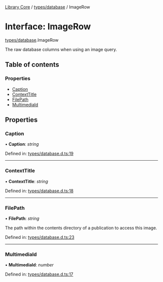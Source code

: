[Library Core](../README.md) / [types/database](../modules/types_database.md) / ImageRow

# Interface: ImageRow

[types/database](../modules/types_database.md).ImageRow

The raw database columns when using an image query.

## Table of contents

### Properties

- [Caption](types_database.imagerow.md#caption)
- [ContextTitle](types_database.imagerow.md#contexttitle)
- [FilePath](types_database.imagerow.md#filepath)
- [MultimediaId](types_database.imagerow.md#multimediaid)

## Properties

### Caption

• **Caption**: *string*

Defined in: [types/database.d.ts:19](https://github.com/BenShelton/library-api/blob/master/packages/core/types/database.d.ts#L19)

___

### ContextTitle

• **ContextTitle**: *string*

Defined in: [types/database.d.ts:18](https://github.com/BenShelton/library-api/blob/master/packages/core/types/database.d.ts#L18)

___

### FilePath

• **FilePath**: *string*

The path within the contents directory of a publication to access this image.

Defined in: [types/database.d.ts:23](https://github.com/BenShelton/library-api/blob/master/packages/core/types/database.d.ts#L23)

___

### MultimediaId

• **MultimediaId**: *number*

Defined in: [types/database.d.ts:17](https://github.com/BenShelton/library-api/blob/master/packages/core/types/database.d.ts#L17)
